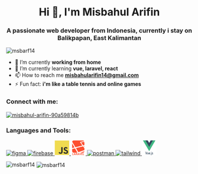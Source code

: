 <h1 align="center">Hi 👋, I'm Misbahul Arifin</h1>
<h3 align="center">A passionate web developer from Indonesia, currently i stay on Balikpapan, East Kalimantan</h3>

<p align="left"> <img src="https://komarev.com/ghpvc/?username=msbarf14&label=Profile%20views&color=0e75b6&style=flat" alt="msbarf14" /> </p>

- 🔭 I’m currently **working from home**
- 🌱 I’m currently learning **vue, laravel, react**
- 📫 How to reach me **misbahularifin14@gmail.com**
- ⚡ Fun fact: **i'm like a table tennis and online games**

<h3 align="left">Connect with me:</h3>
<p align="left">
<a href="https://linkedin.com/in/misbahul-arifin-90a59814b" target="blank"><img align="center" src="https://raw.githubusercontent.com/rahuldkjain/github-profile-readme-generator/master/src/images/icons/Social/linked-in-alt.svg" alt="misbahul-arifin-90a59814b" height="30" width="40" /></a>
</p>

<h3 align="left">Languages and Tools:</h3>
<p align="left"> <a href="https://www.figma.com/" target="_blank" rel="noreferrer"> <img src="https://www.vectorlogo.zone/logos/figma/figma-icon.svg" alt="figma" width="40" height="40"/> </a> <a href="https://firebase.google.com/" target="_blank" rel="noreferrer"> <img src="https://www.vectorlogo.zone/logos/firebase/firebase-icon.svg" alt="firebase" width="40" height="40"/> </a> <a href="https://developer.mozilla.org/en-US/docs/Web/JavaScript" target="_blank" rel="noreferrer"> <img src="https://raw.githubusercontent.com/devicons/devicon/master/icons/javascript/javascript-original.svg" alt="javascript" width="40" height="40"/> </a> <a href="https://laravel.com/" target="_blank" rel="noreferrer"> <img src="https://raw.githubusercontent.com/devicons/devicon/master/icons/laravel/laravel-plain-wordmark.svg" alt="laravel" width="40" height="40"/> </a> <a href="https://postman.com" target="_blank" rel="noreferrer"> <img src="https://www.vectorlogo.zone/logos/getpostman/getpostman-icon.svg" alt="postman" width="40" height="40"/> </a> <a href="https://tailwindcss.com/" target="_blank" rel="noreferrer"> <img src="https://www.vectorlogo.zone/logos/tailwindcss/tailwindcss-icon.svg" alt="tailwind" width="40" height="40"/> </a> <a href="https://vuejs.org/" target="_blank" rel="noreferrer"> <img src="https://raw.githubusercontent.com/devicons/devicon/master/icons/vuejs/vuejs-original-wordmark.svg" alt="vuejs" width="40" height="40"/> </a> </p>

<p><img align="left" src="https://github-readme-stats.vercel.app/api/top-langs?username=msbarf14&show_icons=true&locale=en&layout=compact" alt="msbarf14" /></p>

<p>&nbsp;<img align="center" src="https://github-readme-stats.vercel.app/api?username=msbarf14&show_icons=true&locale=en" alt="msbarf14" /></p>
